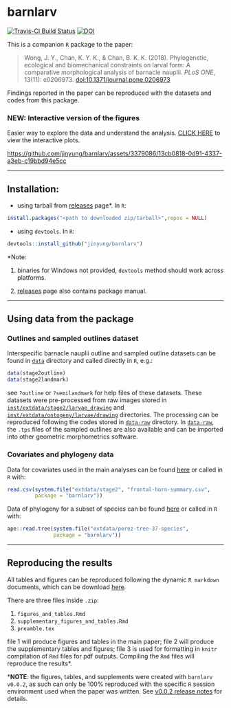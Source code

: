 # barnlarv

[![Travis-CI Build Status](https://travis-ci.org/jinyung/barnlarv.svg?branch=master)](https://travis-ci.org/jinyung/barnlarv)
[![DOI](https://zenodo.org/badge/DOI/10.5281/zenodo.1068124.svg)](https://doi.org/10.5281/zenodo.1068124)

This is a companion `R` package to the paper:

> Wong, J. Y., Chan, K. Y. K., & Chan, B. K. K. (2018). Phylogenetic, ecological and biomechanical constraints on larval form: A comparative morphological analysis of barnacle nauplii. *PLoS ONE*, 13(11): e0206973. [doi:10.1371/journal.pone.0206973](https://doi.org/10.1371/journal.pone.0206973)

Findings reported in the paper can be reproduced with the datasets and codes from this package. 

### **NEW: Interactive version of the figures**

Easier way to explore the data and understand the analysis. [CLICK HERE](https://jinyung.github.io/publication/wong-2018-naupliimorph/#interactive-plots) to view the interactive plots.

https://github.com/jinyung/barnlarv/assets/3379086/13cb0818-0d91-4337-a3eb-c19bbd94e5cc

---

## Installation:
- using tarball from [releases](https://github.com/jinyung/barnlarv/releases) page*. In `R`:

```R
install.packages("<path to downloaded zip/tarball>",repos = NULL)
```
- using `devtools`. In `R`:

```R
devtools::install_github("jinyung/barnlarv")
```

\*Note:

  1. binaries for Windows not provided, `devtools` method should work across platforms. 

  2. [releases](https://github.com/jinyung/barnlarv/releases) page also contains package manual.

---

## Using data from the package 

### Outlines and sampled outlines dataset
Interspecific barnacle nauplii outline and sampled outline datasets can be found in [`data`](data) directory and called directly in `R`, e.g.:

```R
data(stage2outline)
data(stage2landmark)
```
see `?outline` or `?semilandmark` for help files of these datasets. These datasets were pre-processed from raw images stored in [`inst/extdata/stage2/larvae_drawing`](inst/extdata/stage2/larvae_drawing) and [`inst/extdata/ontogeny/larvae/drawing`](inst/extdata/stage2/larvae_drawing) directories. The processing can be reproduced following the codes stored in [`data-raw`](data-raw) directory. In [`data-raw`](data-raw), the `.tps` files of the sampled outlines are also available and can be imported into other geometric morphometrics software. 

### Covariates and phylogeny data

Data for covariates used in the main analyses can be found [here](inst/extdata/stage2/frontal-horn-summary.csv) or called in `R` with:

```R
read.csv(system.file("extdata/stage2", "frontal-horn-summary.csv",
         package = "barnlarv"))
```

Data of phylogeny for a subset of species can be found [here](inst/extdata/perez-tree-37-species) or called in `R` with:

```R
ape::read.tree(system.file("extdata/perez-tree-37-species", 
               package = "barnlarv"))
```

---

## Reproducing the results

All tables and figures can be reproduced following the dynamic `R markdown` documents, which can be download [here](https://github.com/jinyung/barnlarv/releases/download/v0.0.3/tables_and_figures.zip).

There are three files inside `.zip`:
1. `figures_and_tables.Rmd`
2. `supplementary_figures_and_tables.Rmd`
3. `preamble.tex`

file 1 will produce figures and tables in the main paper; file 2 will produce the supplementary tables and figures; file 3 is used for formatting in `knitr` compilation of `Rmd` files for pdf outputs. Compiling the `Rmd` files will reproduce the results*.

\***NOTE**: the figures, tables, and supplements were created with `barnlarv v0.0.2`, as such can only be 100% reproduced with the specific `R` session environment used when the paper was written. See [v0.0.2 release notes](https://github.com/jinyung/barnlarv/releases/tag/v0.0.2) for details.
